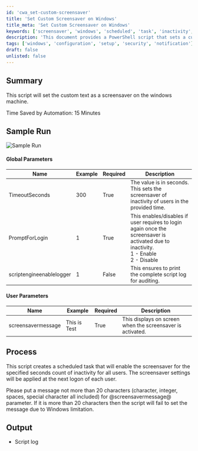 ```yaml
---
id: 'cwa_set-custom-screensaver'
title: 'Set Custom Screensaver on Windows'
title_meta: 'Set Custom Screensaver on Windows'
keywords: ['screensaver', 'windows', 'scheduled', 'task', 'inactivity', 'logon', 'message']
description: 'This document provides a PowerShell script that sets a custom text as a screensaver on a Windows machine, including parameters for timeout and login prompts. It details the process of creating a scheduled task to apply the screensaver settings at the next user logon.'
tags: ['windows', 'configuration', 'setup', 'security', 'notification']
draft: false
unlisted: false
---
```

## Summary

This script will set the custom text as a screensaver on the windows machine.

Time Saved by Automation: 15 Minutes

## Sample Run

![Sample Run](..\..\..\static\img\Screensaver---Set-3D-Text\image_1.png)

#### Global Parameters

| Name                      | Example | Required | Description                                                                                                         |
|---------------------------|---------|----------|---------------------------------------------------------------------------------------------------------------------|
| TimeoutSeconds            | 300     | True     | The value is in seconds. This sets the screensaver of inactivity of users in the provided time.                    |
| PromptForLogin            | 1       | True     | This enables/disables if user requires to login again once the screensaver is activated due to inactivity.<br>1 - Enable<br>2 - Disable |
| scriptengineenablelogger   | 1       | False    | This ensures to print the complete script log for auditing.                                                        |

#### User Parameters

| Name               | Example      | Required | Description                                             |
|--------------------|--------------|----------|---------------------------------------------------------|
| screensavermessage | This is Test | True     | This displays on screen when the screensaver is activated. |

## Process

This script creates a scheduled task that will enable the screensaver for the specified seconds count of inactivity for all users. The screensaver settings will be applied at the next logon of each user.

Please put a message not more than 20 characters (character, integer, spaces, special character all included) for @screensavermessage@ parameter. If it is more than 20 characters then the script will fail to set the message due to Windows limitation.

## Output

- Script log



